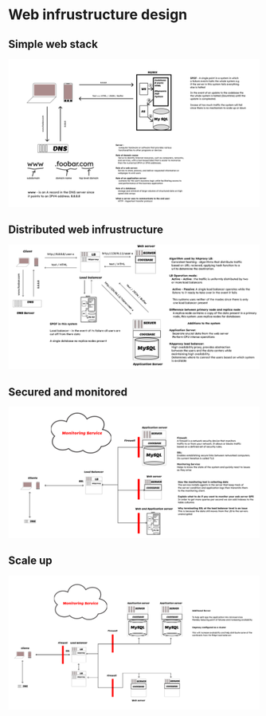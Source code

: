 # Web infrustructure design

## Simple web stack
![SimpleWebStack](./0-simple_web_stack.png)

## Distributed web infrustructure
![Distributed](./1-distributed_web_infrastructure.png)

## Secured and monitored
![Secured](./2-secured_and_monitored_web_infrastructure.png)

## Scale up
![Scale](./3-scale_up.png)
